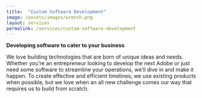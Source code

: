 ```yaml
---
title:  "Custom Software Development"
image: /assets/images/wrench.png
layout: services
permalink: /services/custom-software-development
---
```

**Developing software to cater to your business**

We love building technologies that are born of unique ideas and needs. Whether you’re an entrepreneur looking to develop the next Adobe or just need some software to streamline your operations, we’ll dive in and make it happen. To create effective and efficient timelines, we use existing products when possible, but we love when an all new challenge comes our way that requires us to build from scratch.